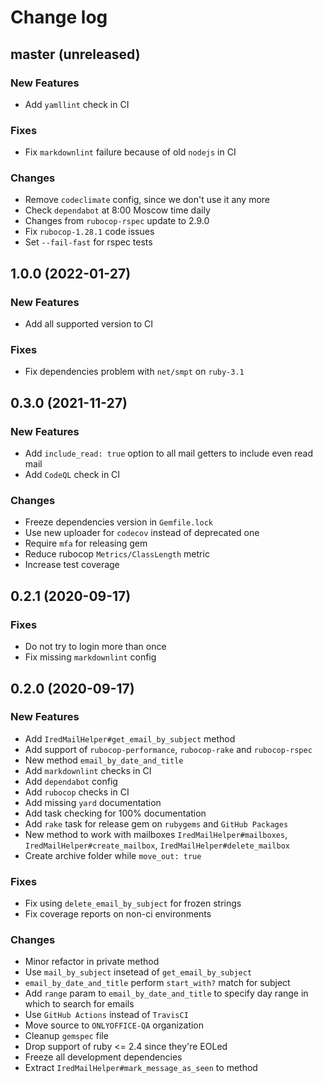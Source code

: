 # Change log

## master (unreleased)

### New Features

* Add `yamllint` check in CI

### Fixes

* Fix `markdownlint` failure because of old `nodejs` in CI

### Changes

* Remove `codeclimate` config, since we don't use it any more
* Check `dependabot` at 8:00 Moscow time daily
* Changes from `rubocop-rspec` update to 2.9.0
* Fix `rubocop-1.28.1` code issues
* Set `--fail-fast` for rspec tests

## 1.0.0 (2022-01-27)

### New Features

* Add all supported version to CI

### Fixes

* Fix dependencies problem with `net/smpt` on `ruby-3.1`

## 0.3.0 (2021-11-27)

### New Features

* Add `include_read: true` option to all mail getters to include even read mail
* Add `CodeQL` check in CI

### Changes

* Freeze dependencies version in `Gemfile.lock`
* Use new uploader for `codecov` instead of deprecated one
* Require `mfa` for releasing gem
* Reduce rubocop `Metrics/ClassLength` metric
* Increase test coverage

## 0.2.1 (2020-09-17)

### Fixes

* Do not try to login more than once
* Fix missing `markdownlint` config

## 0.2.0 (2020-09-17)

### New Features

* Add `IredMailHelper#get_email_by_subject` method
* Add support of `rubocop-performance`,
  `rubocop-rake` and `rubocop-rspec`
* New method `email_by_date_and_title`
* Add `markdownlint` checks in CI
* Add `dependabot` config
* Add `rubocop` checks in CI
* Add missing `yard` documentation
* Add task checking for 100% documentation
* Add `rake` task for release gem on `rubygems`
  and `GitHub Packages`
* New method to work with mailboxes `IredMailHelper#mailboxes`,
  `IredMailHelper#create_mailbox`, `IredMailHelper#delete_mailbox`
* Create archive folder while `move_out: true`

### Fixes

* Fix using `delete_email_by_subject` for frozen strings
* Fix coverage reports on non-ci environments

### Changes

* Minor refactor in private method
* Use `mail_by_subject` insetead of `get_email_by_subject`
* `email_by_date_and_title` perform `start_with?` match for subject
* Add `range` param to `email_by_date_and_title` to specify day
  range in which to search for emails
* Use `GitHub Actions` instead of `TravisCI`
* Move source to `ONLYOFFICE-QA` organization
* Cleanup `gemspec` file
* Drop support of ruby <= 2.4 since they're EOLed
* Freeze all development dependencies
* Extract `IredMailHelper#mark_message_as_seen` to method
